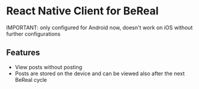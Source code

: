 # React Native Client for BeReal

IMPORTANT: only configured for Android now, doesn't work on iOS without further configurations

## Features
- View posts without posting
- Posts are stored on the device and can be viewed also after the next BeReal cycle
